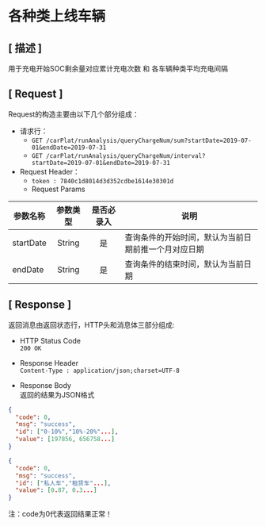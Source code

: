 # 各种类上线车辆

## [ 描述 ]

用于充电开始SOC剩余量对应累计充电次数 和 各车辆种类平均充电间隔

## [ Request ]

Request的构造主要由以下几个部分组成：

+ 请求行：
  + `GET /carPlat/runAnalysis/queryChargeNum/sum?startDate=2019-07-01&endDate=2019-07-31`
  + `GET /carPlat/runAnalysis/queryChargeNum/interval?startDate=2019-07-01&endDate=2019-07-31`
+ Request Header：
  + `token : 7840c1d8014d3d352cdbe1614e30301d`
  + Request Params

参数名称|参数类型|是否必录入|说明
--|:--:|:--:|--
startDate | String | 是 | 查询条件的开始时间，默认为当前日期前推一个月对应日期
endDate | String | 是 | 查询条件的结束时间，默认为当前日期

## [ Response ]

返回消息由返回状态行，HTTP头和消息体三部分组成:

+ HTTP Status Code  
`200 OK`

+ Response Header  
`Content-Type : application/json;charset=UTF-8`

+ Response Body  
返回的结果为JSON格式

``` json
{
  "code": 0,
  "msg": "success",
  "id": ["0-10%","10%-20%"...],
  "value": [197856, 656758...]
}

{
  "code": 0,
  "msg": "success",
  "id": ["私人车","租赁车"...],
  "value": [0.87, 0.3...]
}
```

注：code为0代表返回结果正常！
